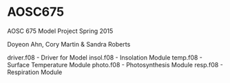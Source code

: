 # AOSC675
AOSC 675 Model Project Spring 2015

Doyeon Ahn, Cory Martin & Sandra Roberts

driver.f08 - Driver for Model
insol.f08 - Insolation Module
temp.f08 - Surface Temperature Module
photo.f08 - Photosynthesis Module
resp.f08 - Respiration Module
